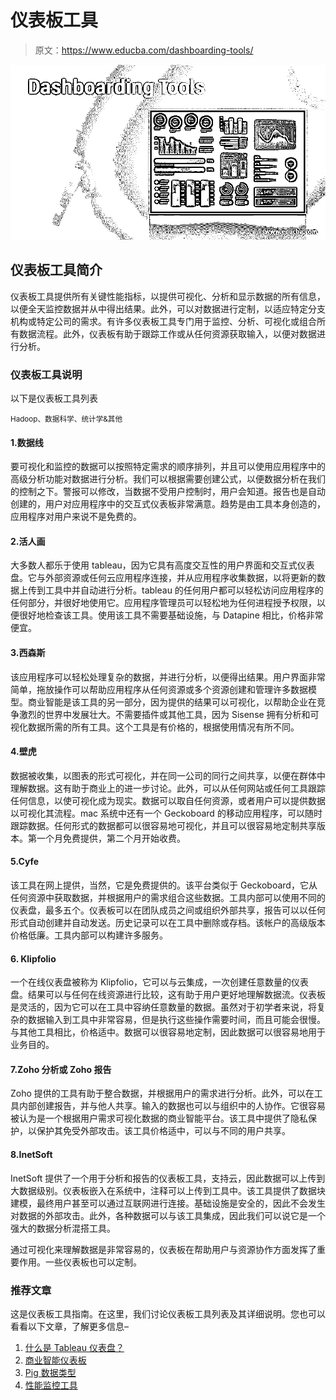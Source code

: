 # 仪表板工具

> 原文：<https://www.educba.com/dashboarding-tools/>

![Dashboarding Tools](img/0e656ce199c8f10764327feef406f915.png)



## 仪表板工具简介

仪表板工具提供所有关键性能指标，以提供可视化、分析和显示数据的所有信息，以便全天监控数据并从中得出结果。此外，可以对数据进行定制，以适应特定分支机构或特定公司的需求。有许多仪表板工具专门用于监控、分析、可视化或组合所有数据流程。此外，仪表板有助于跟踪工作或从任何资源获取输入，以便对数据进行分析。

### 仪表板工具说明

以下是仪表板工具列表

<small>Hadoop、数据科学、统计学&其他</small>

#### 1.数据线

要可视化和监控的数据可以按照特定需求的顺序排列，并且可以使用应用程序中的高级分析功能对数据进行分析。我们可以根据需要创建公式，以便数据分析在我们的控制之下。警报可以修改，当数据不受用户控制时，用户会知道。报告也是自动创建的，用户对应用程序中的交互式仪表板非常满意。趋势是由工具本身创造的，应用程序对用户来说不是免费的。

#### 2.活人画

大多数人都乐于使用 tableau，因为它具有高度交互性的用户界面和交互式仪表盘。它与外部资源或任何云应用程序连接，并从应用程序收集数据，以将更新的数据上传到工具中并自动进行分析。tableau 的任何用户都可以轻松访问应用程序的任何部分，并很好地使用它。应用程序管理员可以轻松地为任何进程授予权限，以便很好地检查该工具。使用该工具不需要基础设施，与 Datapine 相比，价格非常便宜。

#### 3.西森斯

该应用程序可以轻松处理复杂的数据，并进行分析，以便得出结果。用户界面非常简单，拖放操作可以帮助应用程序从任何资源或多个资源创建和管理许多数据模型。商业智能是该工具的另一部分，因为提供的结果可以可视化，以帮助企业在竞争激烈的世界中发展壮大。不需要插件或其他工具，因为 Sisense 拥有分析和可视化数据所需的所有工具。这个工具是有价格的，根据使用情况有所不同。

#### 4.壁虎

数据被收集，以图表的形式可视化，并在同一公司的同行之间共享，以便在群体中理解数据。这有助于商业上的进一步讨论。此外，可以从任何网站或任何工具跟踪任何信息，以使可视化成为现实。数据可以取自任何资源，或者用户可以提供数据以可视化其流程。mac 系统中还有一个 Geckoboard 的移动应用程序，可以随时跟踪数据。任何形式的数据都可以很容易地可视化，并且可以很容易地定制共享版本。第一个月免费提供，第二个月开始收费。

#### 5.Cyfe

该工具在网上提供，当然，它是免费提供的。该平台类似于 Geckoboard，它从任何资源中获取数据，并根据用户的需求组合这些数据。工具内部可以使用不同的仪表盘，最多五个。仪表板可以在团队成员之间或组织外部共享，报告可以以任何形式自动创建并自动发送。历史记录可以在工具中删除或存档。该帐户的高级版本价格低廉。工具内部可以构建许多服务。

#### 6\. Klipfolio

一个在线仪表盘被称为 Klipfolio，它可以与云集成，一次创建任意数量的仪表盘。结果可以与任何在线资源进行比较，这有助于用户更好地理解数据流。仪表板是灵活的，因为它可以在工具中容纳任意数量的数据。虽然对于初学者来说，将复杂的数据输入到工具中非常容易，但是执行这些操作需要时间，而且可能会很慢。与其他工具相比，价格适中。数据可以很容易地定制，因此数据可以很容易地用于业务目的。

#### 7.Zoho 分析或 Zoho 报告

Zoho 提供的工具有助于整合数据，并根据用户的需求进行分析。此外，可以在工具内部创建报告，并与他人共享。输入的数据也可以与组织中的人协作。它很容易被认为是一个根据用户需求可视化数据的商业智能平台。该工具中提供了隐私保护，以保护其免受外部攻击。该工具价格适中，可以与不同的用户共享。

#### 8.InetSoft

InetSoft 提供了一个用于分析和报告的仪表板工具，支持云，因此数据可以上传到大数据级别。仪表板嵌入在系统中，注释可以上传到工具中。该工具提供了数据块建模，最终用户甚至可以通过互联网进行连接。基础设施是安全的，因此不会发生对数据的外部攻击。此外，各种数据可以与该工具集成，因此我们可以说它是一个强大的数据分析混搭工具。

通过可视化来理解数据是非常容易的，仪表板在帮助用户与资源协作方面发挥了重要作用。一些仪表板也可以定制。

### 推荐文章

这是仪表板工具指南。在这里，我们讨论仪表板工具列表及其详细说明。您也可以看看以下文章，了解更多信息–

1.  [什么是 Tableau 仪表盘？](https://www.educba.com/what-is-tableau-dashboard/)
2.  [商业智能仪表板](https://www.educba.com/business-intelligence-dashboard/)
3.  [Pig 数据类型](https://www.educba.com/pig-data-types/)
4.  [性能监控工具](https://www.educba.com/performance-monitoring-tools/)





